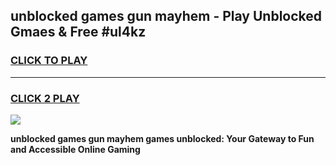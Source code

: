 
## unblocked games gun mayhem - Play Unblocked Gmaes & Free #ul4kz
<h3>
<a href="https://premium.freeplayer.one?title=unblocked_games_gun_mayhem&ref=01M">CLICK TO PLAY</a></h3>
<hr>

<h3>
<a href="https://premium.freeplayer.one?title=unblocked_games_gun_mayhem&ref=01M">CLICK 2 PLAY</a>
  
</h3>

<a href="https://premium.freeplayer.one?title=unblocked_games_gun_mayhem&ref=01M"><img src="https://clearcache.store/games.png"></a>


**unblocked games gun mayhem games unblocked: Your Gateway to Fun and Accessible Online Gaming**
